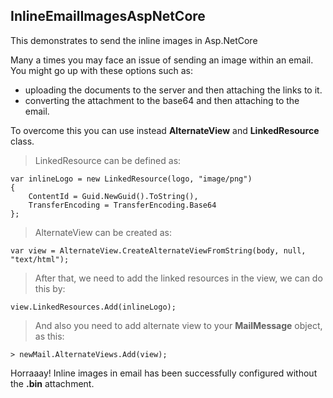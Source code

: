 ﻿## InlineEmailImagesAspNetCoreThis demonstrates to send the inline images in Asp.NetCoreMany a times you may face an issue of sending an image within an email. You might go up with these options such as:- uploading the documents to the server and then attaching the links to it.- converting the attachment to the base64 and then attaching to the email.To overcome this you can use instead **AlternateView** and **LinkedResource** class.>LinkedResource can be defined as:```var inlineLogo = new LinkedResource(logo, "image/png"){	ContentId = Guid.NewGuid().ToString(),	TransferEncoding = TransferEncoding.Base64};```>AlternateView can be created as:```var view = AlternateView.CreateAlternateViewFromString(body, null, "text/html");```> After that, we need to add the linked resources in the view, we can do this by:```view.LinkedResources.Add(inlineLogo);```> And also you need to add alternate view to your **MailMessage** object, as this:```> newMail.AlternateViews.Add(view);```Horraaay! Inline images in email has been successfully configured without the **.bin** attachment.